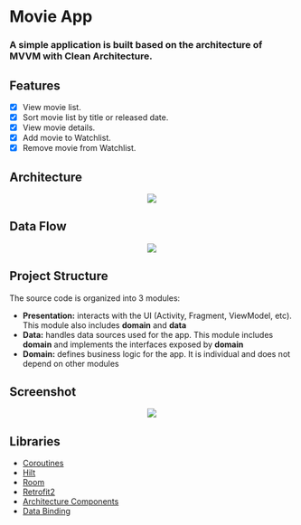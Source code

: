 # Movie App

### A simple application is built based on the architecture of MVVM with Clean Architecture.

## Features
- [x] View movie list.
- [x] Sort movie list by title or released date.
- [x] View movie details.
- [x] Add movie to Watchlist.
- [x] Remove movie from Watchlist.

## Architecture
<p align="center">
<img src="https://raw.githubusercontent.com/trongnk/movieapp/blob/main/screenshots/architecture.png">
</p>

## Data Flow
<p align="center">
<img src="https://raw.githubusercontent.com/trongnk/movieapp/blob/main/screenshots/data_flow.png">
</p>

## Project Structure
The source code is organized into 3 modules:
*   **Presentation:** interacts with the UI (Activity, Fragment, ViewModel, etc). This module also includes **domain** and **data**
*   **Data:** handles data sources used for the app. This module includes **domain** and implements the interfaces exposed by **domain**
*   **Domain:** defines business logic for the app. It is individual and does not depend on other modules

## Screenshot
<p align="center">
<img src="https://raw.githubusercontent.com/trongnk/movieapp/blob/main/screenshots/screenshot.png">
</p>

## Libraries
* [Coroutines](https://kotlinlang.org/docs/reference/coroutines-overview.html)
* [Hilt](https://developer.android.com/training/dependency-injection/hilt-android)
* [Room](https://developer.android.com/training/data-storage/room)
* [Retrofit2](https://github.com/square/retrofit)
* [Architecture Components](https://developer.android.com/topic/libraries/architecture/index.html)
* [Data Binding](https://developer.android.com/topic/libraries/data-binding)